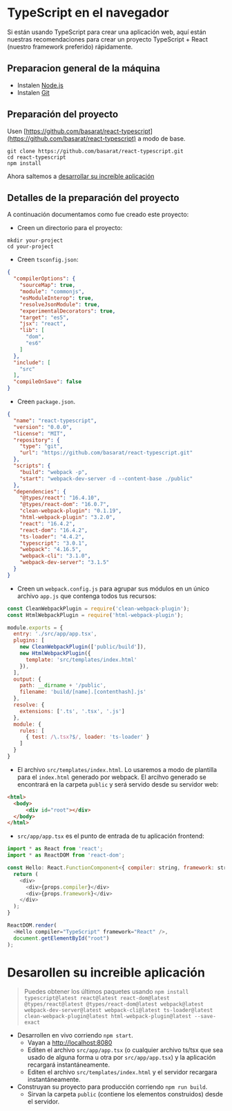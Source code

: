 # TypeScript en el navegador

Si están usando TypeScript para crear una aplicación web, aquí están nuestras recomendaciones para crear un proyecto TypeScript + React (nuestro framework preferido) rápidamente.

## Preparacion general de la máquina

* Instalen [Node.js](https://nodejs.org/en/download/)
* Instalen [Git](https://git-scm.com/downloads)

## Preparación del proyecto
Usen [https://github.com/basarat/react-typescript](https://github.com/basarat/react-typescript) a modo de base. 

```
git clone https://github.com/basarat/react-typescript.git
cd react-typescript
npm install
```

Ahora saltemos a [desarrollar su increíble aplicación](#develop-your-amazing-application)

## Detalles de la preparación del proyecto
A continuación documentamos como fue creado este proyecto:

* Creen un directorio para el proyecto:

```
mkdir your-project
cd your-project
```

* Creen `tsconfig.json`:

```json
{
  "compilerOptions": {
    "sourceMap": true,
    "module": "commonjs",
    "esModuleInterop": true,
    "resolveJsonModule": true,
    "experimentalDecorators": true,
    "target": "es5",
    "jsx": "react",
    "lib": [
      "dom",
      "es6"
    ]
  },
  "include": [
    "src"
  ],
  "compileOnSave": false
}
```

* Creen `package.json`.

```json
{
  "name": "react-typescript",
  "version": "0.0.0",
  "license": "MIT",
  "repository": {
    "type": "git",
    "url": "https://github.com/basarat/react-typescript.git"
  },
  "scripts": {
    "build": "webpack -p",
    "start": "webpack-dev-server -d --content-base ./public"
  },
  "dependencies": {
    "@types/react": "16.4.10",
    "@types/react-dom": "16.0.7",
    "clean-webpack-plugin": "0.1.19",
    "html-webpack-plugin": "3.2.0",
    "react": "16.4.2",
    "react-dom": "16.4.2",
    "ts-loader": "4.4.2",
    "typescript": "3.0.1",
    "webpack": "4.16.5",
    "webpack-cli": "3.1.0",
    "webpack-dev-server": "3.1.5"
  }
}
```

* Creen un `webpack.config.js` para agrupar sus módulos en un único archivo `app.js` que contenga todos tus recursos:

```js
const CleanWebpackPlugin = require('clean-webpack-plugin');
const HtmlWebpackPlugin = require('html-webpack-plugin');

module.exports = {
  entry: './src/app/app.tsx',
  plugins: [
    new CleanWebpackPlugin(['public/build']),
    new HtmlWebpackPlugin({
      template: 'src/templates/index.html'
    }),
  ],
  output: {
    path: __dirname + '/public',
    filename: 'build/[name].[contenthash].js'
  },
  resolve: {
    extensions: ['.ts', '.tsx', '.js']
  },
  module: {
    rules: [
      { test: /\.tsx?$/, loader: 'ts-loader' }
    ]
  }
}
```

* El archivo `src/templates/index.html`. Lo usaremos a modo de plantilla para el `index.html` generado por webpack. El arcihvo generado se encontrará en la carpeta `public` y será servido desde su servidor web: 

```html
<html>
  <body>
      <div id="root"></div>
  </body>
</html>

```

* `src/app/app.tsx` es el punto de entrada de tu aplicación frontend: 

```js
import * as React from 'react';
import * as ReactDOM from 'react-dom';

const Hello: React.FunctionComponent<{ compiler: string, framework: string }> = (props) => {
  return (
    <div>
      <div>{props.compiler}</div>
      <div>{props.framework}</div>
    </div>
  );
}

ReactDOM.render(
  <Hello compiler="TypeScript" framework="React" />,
  document.getElementById("root")
);
```

# Desarollen su increible aplicación

> Puedes obtener los últimos paquetes usando `npm install typescript@latest react@latest react-dom@latest @types/react@latest @types/react-dom@latest webpack@latest webpack-dev-server@latest webpack-cli@latest ts-loader@latest clean-webpack-plugin@latest html-webpack-plugin@latest --save-exact`

* Desarrollen en vivo corriendo `npm start`. 
    * Vayan a [http://localhost:8080](http://localhost:8080)
    * Editen el archivo `src/app/app.tsx` (o cualquier archivo ts/tsx que sea usado de alguna forma u otra por `src/app/app.tsx`) y la aplicación recargará instantáneamente. 
    * Editen el archivo `src/templates/index.html` y el servidor recargara instantáneamente.
* Construyan su proyecto para producción corriendo `npm run build`. 
    * Sirvan la carpeta `public` (contiene los elementos construidos) desde el servidor.
